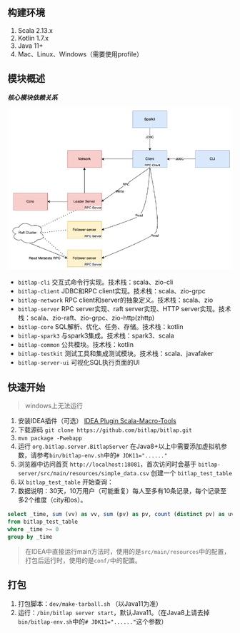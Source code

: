 ## 构建环境

1. Scala 2.13.x
2. Kotlin 1.7.x
3. Java 11+
4. Mac、Linux、Windows（需要使用profile）

## 模块概述

***核心模块依赖关系***

![](./bitlap-structure-2.png)

- `bitlap-cli`       交互式命令行实现。技术栈：scala、zio-cli
- `bitlap-client`    JDBC和RPC client实现。技术栈：scala、zio-grpc
- `bitlap-network`   RPC client和server的抽象定义。技术栈：scala、zio
- `bitlap-server`    RPC server实现、raft server实现、HTTP server实现。技术栈：scala、zio-raft、zio-grpc、zio-http(zhttp)
- `bitlap-core`      SQL解析、优化、任务、存储。技术栈：kotlin
- `bitlap-spark3`    与spark3集成。技术栈：spark3、scala
- `bitlap-common`    公共模块。技术栈：kotlin
- `bitlap-testkit`   测试工具和集成测试模块。技术栈：scala、javafaker
- `bitlap-server-ui` 可视化SQL执行页面的UI

## 快速开始

> windows上无法运行

1. 安装IDEA插件（可选） [IDEA Plugin Scala-Macro-Tools](https://github.com/bitlap/scala-macro-tools)
2. 下载源码 `git clone https://github.com/bitlap/bitlap.git`
3. `mvn package -Pwebapp`
4. 运行 `org.bitlap.server.BitlapServer` 在Java8+以上中需要添加虚拟机参数，请参考`bin/bitlap-env.sh`中的`# JDK11="......"`
5. 浏览器中访问首页 `http://localhost:18081`，首次访问时会基于 `bitlap-server/src/main/resources/simple_data.csv` 创建一个 `bitlap_test_table`
6. 以 `bitlap_test_table` 开始查询：
7. 数据说明：30天，10万用户（可能重复）每人至多有10条记录，每个记录至多2个维度（city和os）。
```sql
select _time, sum (vv) as vv, sum (pv) as pv, count (distinct pv) as uv
from bitlap_test_table
where _time >= 0
group by _time
```

> 在IDEA中直接运行main方法时，使用的是`src/main/resources`中的配置，打包后运行时，使用的是`conf/`中的配置。

## 打包

1. 打包脚本：`dev/make-tarball.sh` （以Java11为准）
2. 运行：`/bin/bitlap server start`，默认Java11。（在Java8上请去掉`bin/bitlap-env.sh`中的`# JDK11="......"`这个参数）